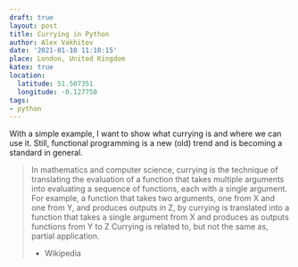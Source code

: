 ```yaml
---
draft: true
layout: post
title: Currying in Python
author: Alex Vakhitov
date: '2021-01-10 11:10:15'
place: London, United Kingdom
katex: true
location:
  latitude: 51.507351
  longitude: -0.127758
tags:
- python
---
```


With a simple example, I want to show what currying is and where we can use it. Still, functional programming is a new (old) trend and is becoming a standard in general.

> In mathematics and computer science, currying is the technique of translating the evaluation of a function that takes multiple arguments into evaluating a sequence of functions, each with a single argument. For example, a function that takes two arguments, one from X and one from Y, and produces outputs in Z, by currying is translated into a function that takes a single argument from X and produces as outputs functions from Y to Z Currying is related to, but not the same as, partial application.
> - Wikipedia

<!--more-->

